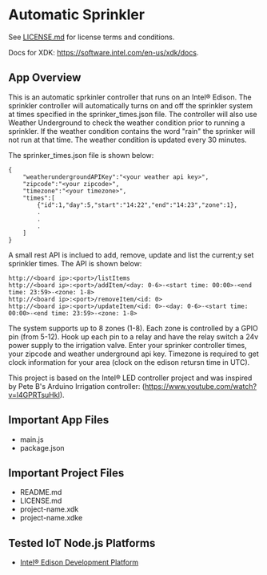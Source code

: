 Automatic Sprinkler 
=============================================
See [LICENSE.md](LICENSE.md) for license terms and conditions.

Docs for XDK: https://software.intel.com/en-us/xdk/docs.

App Overview
------------
This is an automatic sprkinler controller that runs on an Intel® Edison. The sprinkler controller will 
automatically turns on and off the sprinkler system at times specified in the sprinker_times.json file. 
The controller will also use Weather Underground to check the weather condition prior to running 
a sprinkler. If the weather condition contains the word "rain" the sprinker will not run at that time. 
The weather condition is updated every 30 minutes. 

The sprinker_times.json file is shown below:

```
{  
    "weatherundergroundAPIKey":"<your weather api key>",
    "zipcode":"<your zipcode>",
    "timezone":"<your timezone>", 
    "times":[
        {"id":1,"day":5,"start":"14:22","end":"14:23","zone":1},
        .
        .
        .
    ]
}
```
A small rest API is inclued to add, remove, update and list the current;y set sprinkler times. The
API is shown below: 
```
http://<board ip>:<port>/listItems
http://<board ip>:<port>/addItem/<day: 0-6>-<start time: 00:00>-<end time: 23:59>-<zone: 1-8>
http://<board ip>:<port>/removeItem/<id: 0>
http://<board ip>:<port>/updateItem/<id: 0>-<day: 0-6>-<start time: 00:00>-<end time: 23:59>-<zone: 1-8>
```
The system supports up to 8 zones (1-8). Each zone is controlled by a GPIO pin (from 5-12). Hook up 
each pin to a relay and have the relay switch a 24v power supply to the irrigation valve. Enter your
sprinker controller times, your zipcode and weather underground api key. Timezone is required to get
clock information for your area (clock on the edison retursn time in UTC). 

This project is based on the Intel® LED controller project and was inspired by Pete B's Arduino 
Irrigation controller: (https://www.youtube.com/watch?v=l4GPRTsuHkI). 

Important App Files
--------------------------
* main.js
* package.json


Important Project Files
------------------------------
* README.md
* LICENSE.md
* project-name.xdk
* project-name.xdke

Tested IoT Node.js Platforms
----------------------------
* [Intel® Edison Development Platform](http://intel.com/edison)
